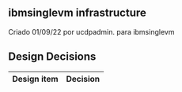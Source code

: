 ## ibmsinglevm infrastructure

Criado 01/09/22 por ucdpadmin. para ibmsinglevm


## Design Decisions
| Design item                | Decision|
| :----------------------------------- | :--------------------------------------------------------------------------------|
